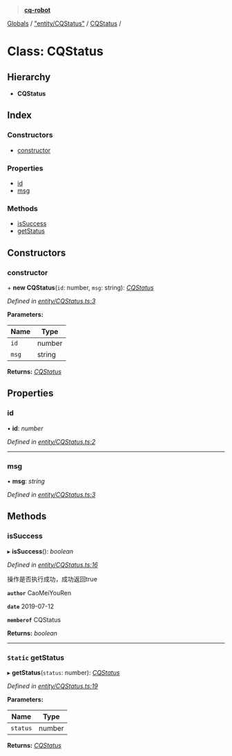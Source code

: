 > **[cq-robot](../README.md)**

[Globals](../globals.md) / ["entity/CQStatus"](../modules/_entity_cqstatus_.md) / [CQStatus](_entity_cqstatus_.cqstatus.md) /

# Class: CQStatus

## Hierarchy

* **CQStatus**

## Index

### Constructors

* [constructor](_entity_cqstatus_.cqstatus.md#constructor)

### Properties

* [id](_entity_cqstatus_.cqstatus.md#id)
* [msg](_entity_cqstatus_.cqstatus.md#msg)

### Methods

* [isSuccess](_entity_cqstatus_.cqstatus.md#issuccess)
* [getStatus](_entity_cqstatus_.cqstatus.md#static-getstatus)

## Constructors

###  constructor

\+ **new CQStatus**(`id`: number, `msg`: string): *[CQStatus](_entity_cqstatus_.cqstatus.md)*

*Defined in [entity/CQStatus.ts:3](https://github.com/CaoMeiYouRen/node-cq-robot/blob/951adbf/src/entity/CQStatus.ts#L3)*

**Parameters:**

Name | Type |
------ | ------ |
`id` | number |
`msg` | string |

**Returns:** *[CQStatus](_entity_cqstatus_.cqstatus.md)*

## Properties

###  id

• **id**: *number*

*Defined in [entity/CQStatus.ts:2](https://github.com/CaoMeiYouRen/node-cq-robot/blob/951adbf/src/entity/CQStatus.ts#L2)*

___

###  msg

• **msg**: *string*

*Defined in [entity/CQStatus.ts:3](https://github.com/CaoMeiYouRen/node-cq-robot/blob/951adbf/src/entity/CQStatus.ts#L3)*

## Methods

###  isSuccess

▸ **isSuccess**(): *boolean*

*Defined in [entity/CQStatus.ts:16](https://github.com/CaoMeiYouRen/node-cq-robot/blob/951adbf/src/entity/CQStatus.ts#L16)*

操作是否执行成功，成功返回true

**`author`** CaoMeiYouRen

**`date`** 2019-07-12

**`memberof`** CQStatus

**Returns:** *boolean*

___

### `Static` getStatus

▸ **getStatus**(`status`: number): *[CQStatus](_entity_cqstatus_.cqstatus.md)*

*Defined in [entity/CQStatus.ts:19](https://github.com/CaoMeiYouRen/node-cq-robot/blob/951adbf/src/entity/CQStatus.ts#L19)*

**Parameters:**

Name | Type |
------ | ------ |
`status` | number |

**Returns:** *[CQStatus](_entity_cqstatus_.cqstatus.md)*